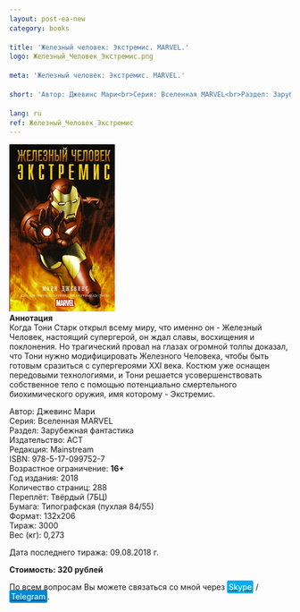 ```yaml
---
layout: post-ea-new
category: books

title: 'Железный человек: Экстремис. MARVEL.'
logo: Железный_Человек_Экстремис.png

meta: 'Железный человек: Экстремис. MARVEL.'

short: 'Автор: Джевинс Мари<br>Серия: Вселенная MARVEL<br>Раздел: Зарубежная фантастика<br>Издательство: АСТ<br>Редакция: Mainstream<br>ISBN: 978-5-17-099752-7<br>Возрастное ограничение: 16+'

lang: ru
ref: Железный_Человек_Экстремис
---
```


<a data-fancybox="gallery" href="/img/books/Железный_Человек_Экстремис.png"><img src="/img/books/Железный_Человек_Экстремис.png" alt=""></a>  
**Аннотация**  
Когда Тони Старк открыл всему миру, что именно он - Железный Человек, настоящий супергерой, он ждал славы, восхищения и поклонения. Но трагический провал на глазах огромной толпы доказал, что Тони нужно модифицировать Железного Человека, чтобы быть готовым сразиться с супергероями XXI века. Костюм уже оснащен передовыми технологиями, и Тони решается усовершенствовать собственное тело с помощью потенциально смертельного биохимического оружия, имя которому - Экстремис.

Автор: Джевинс Мари  
Серия: Вселенная MARVEL  
Раздел: Зарубежная фантастика  
Издательство: АСТ  
Редакция: Mainstream  
ISBN: 978-5-17-099752-7  
Возрастное ограничение: **16+**  
Год издания: 2018  
Количество страниц: 288  
Переплёт: Твёрдый  (7БЦ)  
Бумага: Типографская (пухлая 84/55)  
Формат: 132х206  
Тираж: 3000  
Вес (кг): 0,273

Дата последнего тиража:	09.08.2018 г.

**Стоимость: 320 рублей**

По всем вопросам Вы можете связаться со мной через <a href="skype:chutkoy89?call" target="_blank"><span style="background-color:#00aff0; color:white; padding:3px; border-radius: 3px">Skype</span></a> / <a href="https://t.me/chutkoy" target="_blank"><span style="background-color:#0088cc; color:white; padding:3px; border-radius: 3px">Telegram</span></a>.